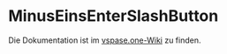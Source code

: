 # MinusEinsEnterSlashButton

Die Dokumentation ist im [vspase.one-Wiki](https://wiki.vspace.one/doku.php?id=projekte:minuseinsenterslashbutton) zu finden.
